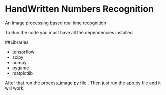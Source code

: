 # HandWritten Numbers Recognition
An Image processing based real time recognition 

To Run the code you must have all the dependencies installed

##Libraries
- tensorflow
- scipy
- numpy
- pygame
- matplotlib

After that run the process_image.py file .
Then just run the app.py file and it will work.

